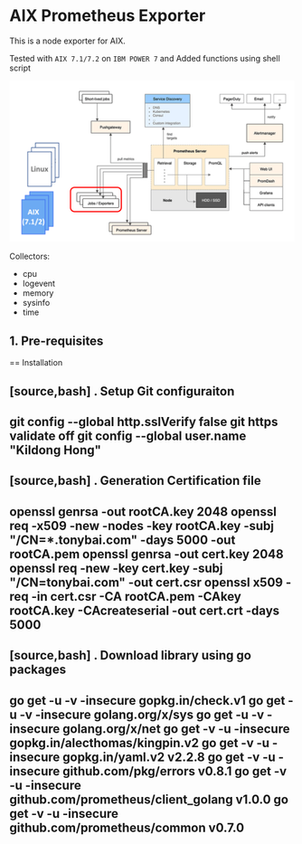 # AIX Prometheus Exporter

This is a node exporter for AIX.

Tested with `AIX 7.1/7.2` on `IBM POWER 7` and Added functions using shell script

![alt text](images/unode.png)

Collectors:

* cpu
* logevent
* memory
* sysinfo
* time

## 1. Pre-requisites

== Installation

[source,bash]
. Setup Git configuraiton
----
git config --global http.sslVerify false
git https validate off
git config --global user.name "Kildong Hong"
----

[source,bash]
. Generation Certification file
----
openssl genrsa -out rootCA.key 2048 
openssl req -x509 -new -nodes -key rootCA.key -subj "/CN=*.tonybai.com" -days 5000 -out rootCA.pem 
openssl genrsa -out cert.key 2048 
openssl req -new -key cert.key -subj "/CN=tonybai.com" -out cert.csr 
openssl x509 -req -in cert.csr -CA rootCA.pem -CAkey rootCA.key -CAcreateserial -out cert.crt -days 5000
----

[source,bash]
. Download library using go packages
----
go get -u -v -insecure  gopkg.in/check.v1
go get -u -v -insecure  golang.org/x/sys
go get -u -v -insecure  golang.org/x/net
go get -v -u -insecure  gopkg.in/alecthomas/kingpin.v2
go get -v -u -insecure  gopkg.in/yaml.v2 v2.2.8
go get -v -u -insecure  github.com/pkg/errors v0.8.1
go get -v -u -insecure  github.com/prometheus/client_golang v1.0.0
go get -v -u -insecure  github.com/prometheus/common v0.7.0
----



